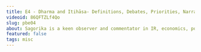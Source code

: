 ```yaml
---
title: E4 - Dharma and Itihāsa- Definitions, Debates, Priorities, Narratives and Fault Lines | with Sagorika
videoid: 86QFTZLf4Qo
slug: pbe04
about: Sagorika is a keen observer and commentator in IR, economics, policy and much more. She's here in this episode to give us her unique and clear perspective on matters of history, religion, narratives and the application/implication of all these in modern times.
featured: false
tags: misc
---
```

